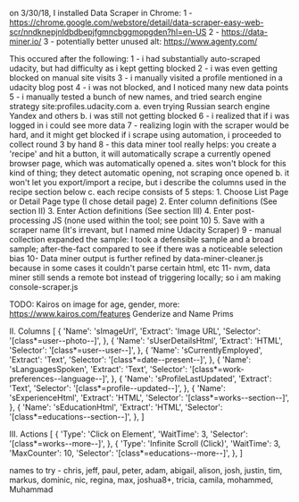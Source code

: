 on 3/30/18, I installed Data Scraper in Chrome: 
  1 - https://chrome.google.com/webstore/detail/data-scraper-easy-web-scr/nndknepjnldbdbepjfgmncbggmopgden?hl=en-US
  2 - https://data-miner.io/
  3 - potentially better unused alt: https://www.agenty.com/

This occured after the following:
  1 - i had substantially auto-scraped udacity, but had difficulty as i kept getting blocked
  2 - i was even getting blocked on manual site visits
  3 - i manually visited a profile mentioned in a udacity blog post
  4 - i was not blocked, and I noticed many new data points
  5 - i manually tested a bunch of new names, and tried search engine strategy site:profiles.udacity.com
    a. even trying Russian search engine Yandex and others
    b. i was still not getting blocked
  6 - i realized that if i was logged in i could see more data
  7 - realizing login with the scraper would be hard, and it might get blocked if i scrape using automation, i proceeded to collect round 3 by hand
  8 - this data miner tool really helps: you create a 'recipe' and hit a button, it will automatically scrape a currently opened browser page, which was automatically opened
    a. sites won't block for this kind of thing; they detect automatic opening, not scraping once opened
    b. it won't let you export/import a recipe, but i describe the columns used in the recipe section below
    c. each recipe consists of 5 steps:
      1. Choose List Page or Detail Page type (I chose detail page)
      2. Enter column definitions (See section II)
      3. Enter Action definitions (See section III)
      4. Enter post-processing JS (none used within the tool; see point 10)
      5. Save with a scraper name (It's irrevant, but I named mine Udacity Scraper)
  9 - manual collection expanded the sample: I took a defensible sample and a broad sample; after-the-fact compared to see if there was a noticeable selection bias
  10- Data miner output is further refined by data-miner-cleaner.js because in some cases it couldn't parse certain html, etc
  11- nvm, data miner still sends a remote bot instead of triggering locally; so i am making console-scraper.js

TODO: Kairos on image for age, gender, more: https://www.kairos.com/features
Genderize and Name Prims

II. Columns
    [
        {
         'Name': 'sImageUrl',
         'Extract': 'Image URL',
         'Selector': '[class*=user--photo--]',
        },
        {
         'Name': 'sUserDetailsHtml',
         'Extract': 'HTML',
         'Selector': '[class*=user--user--]',
        },
        {
         'Name': 'sCurrentlyEmployed',
         'Extract': 'Text',
         'Selector': '[class*=date--present--]',
        },
        {
         'Name': 'sLanguagesSpoken',
         'Extract': 'Text',
         'Selector': '[class*=work-preferences--language--]',
        },
        {
         'Name': 'sProfileLastUpdated',
         'Extract': 'Text',
         'Selector': '[class*=profile--updated--]',
        },
        {
         'Name': 'sExperienceHtml',
         'Extract': 'HTML',
         'Selector': '[class*=works--section--]',
        },
        {
         'Name': 'sEducationHtml',
         'Extract': 'HTML',
         'Selector': '[class*=educations--section--]',
        },
    ]

III. Actions
    [
        {
         'Type': 'Click on Element',
         'WaitTime': 3,
         'Selector': '[class*=works--more--]',
        },
        {
         'Type': 'Infinite Scroll (Click)',
         'WaitTime': 3,
         'MaxCounter': 10,
         'Selector': '[class*=educations--more--]',
        },
    ]

names to try - chris, jeff, paul, peter, adam, abigail, alison, josh, justin, tim, markus, dominic, nic, regina, max, joshua8+, tricia, camila, mohammed, Muhammad
